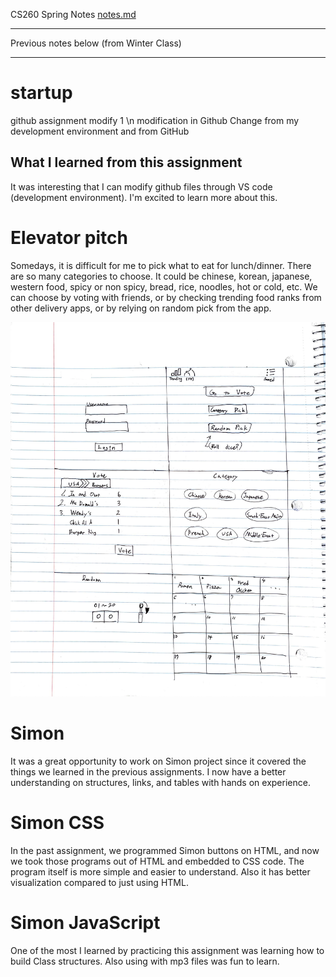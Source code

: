 CS260 Spring Notes
[notes.md](https://github.com/gwanghong/startup/blob/56910789136784b6247a91ac028732dbc887475c/notes.md)

____________________________________________________
Previous notes below (from Winter Class)
____________________________________________________
# startup
github assignment
modify 1
\n modification in Github
Change from my development environment and from GitHub
  
  ## What I learned from this assignment
  It was interesting that I can modify github files through VS code (development environment). I'm excited to learn more about this.

  # Elevator pitch
  Somedays, it is difficult for me to pick what to eat for lunch/dinner. There are so many categories to choose. It could be 
  chinese, korean, japanese, western food, 
  spicy or non spicy,
  bread, rice, noodles,
  hot or cold, etc.
  We can choose by voting with friends,
  or by checking trending food ranks from other delivery apps,
  or by relying on random pick from the app. 

  ![Alt text](sketch.jpg)

# Simon
It was a great opportunity to work on Simon project since it covered the things we learned in the previous assignments. I now have a better understanding on structures, links, and tables with hands on experience.

# Simon CSS
In the past assignment, we programmed Simon buttons on HTML, and now we took those programs out of HTML and embedded to CSS code. The program itself is more simple and easier to understand. Also it has better visualization compared to just using HTML.

# Simon JavaScript
One of the most I learned by practicing this assignment was learning how to build Class structures. Also using with mp3 files was fun to learn.